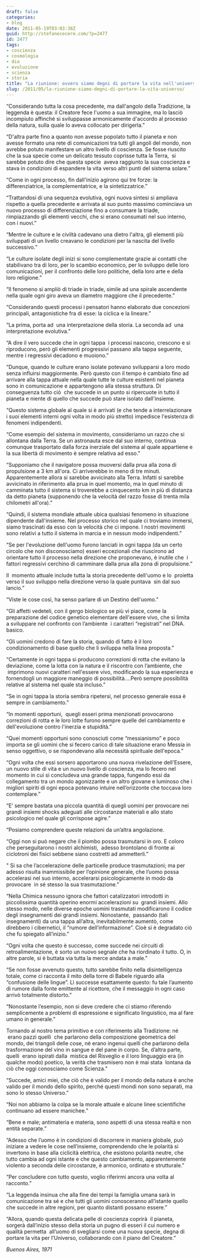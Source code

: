 ```yaml
---
draft: false
categories:
- blog
date: 2011-05-19T03:03:38Z
guid: http://stefanocecere.com/?p=2477
id: 2477
tags:
- coscienza
- cosmologia
- dio
- evoluzione
- scienza
- storia
title: "La riunione: ovvero siamo degni di portare la vita nell'universo?"
slug: /2011/05/la-riunione-siamo-degni-di-portare-la-vita-universo/
---
```


“Considerando tutta la cosa precedente, ma dall'angolo della Tradizione, la leggenda è questa: il Creatore fece l'uomo a sua immagine, ma lo lasciò incompiuto affinché si sviluppasse armonicamente d'accordo al processo della natura, sulla quale lo aveva collocato per dirigerla.”
  
“D'altra parte fino a quanto non avesse popolato tutto il pianeta e non avesse formato una rete di comunicazioni tra tutti gli angoli del mondo, non avrebbe potuto manifestare un altro livello di coscienza. Se fosse riuscito che la sua specie come un delicato tessuto coprisse tutta la Terra,  si sarebbe potuto dire che questa specie  aveva raggiunto la sua coscienza e stava in condizioni di espandere la vita verso altri punti del sistema solare.”
  
“Come in ogni processo, fin dall'inizio agirono qui tre forze: la differenziatrice, la complementatrice, e la sintetizzatrice.”
  
“Trattandosi di una sequenza evolutiva, ogni nuova sintesi si ampliava rispetto a quella precedente e arrivata al suo punto massimo cominciava un nuovo processo di differenziazione fino a consumare la triade, rimpiazzando gli elementi vecchi, che si erano consumati nel suo interno, con i nuovi.”
  
“Mentre le culture e le civiltà cadevano una dietro l'altra, gli elementi più sviluppati di un livello creavano le condizioni per la nascita del livello successivo.”
  
“Le culture isolate degli inizi si sono complementate grazie ai contatti che stabilivano tra di loro, per lo scambio economico, per lo sviluppo delle loro comunicazioni, per il confronto delle loro politiche, della loro arte e della loro religione.”
  
“Il fenomeno si ampliò di triade in triade, simile ad una spirale ascendente nella quale ogni giro aveva un diametro maggiore che il precedente.”
  
“Considerando questi processi i pensatori hanno elaborato due concezioni principali, antagonistiche fra di esse: la ciclica e la lineare.”
  
“La prima, porta ad  una interpretazione della storia. La seconda ad  una interpretazione evolutiva.”
  
“A dire il vero succede che in ogni tappa  i processi nascono, crescono e si riproducono, però gli elementi progressivi passano alla tappa seguente, mentre i regressivi decadono e muoiono.”
  
“Dunque, quando le culture erano isolate potevano svilupparsi a loro modo senza influirsi maggiormente. Però questo con il tempo è cambiato fino ad arrivare alla tappa attuale nella quale tutte le culture esistenti nel pianeta sono in comunicazione e appartengono alla stessa struttura. Di conseguenza tutto ciò  che succede in un punto si ripercuote in tutto il pianeta e niente di quello che succede può stare isolato dall'insieme.
  
“Questo sistema globale al quale si è arrivati (e che tende a interrelazionare i suoi elementi interni ogni volta in modo più stretto) impedisce l'esistenza di fenomeni indipendenti.
  
“Come esempio del sistema in movimento, consideriamo un razzo che si allontana dalla Terra. Se un astronauta esce dal suo interno, continua comunque trasportato dalla forza inerziale del sistema al quale appartiene e la sua libertà di movimento è sempre relativa ad esso.”
  
“Supponiamo che il navigatore possa muoversi dalla prua alla zona di propulsione a 3 km all'ora. Ci arriverebbe in meno di tre minuti. Apparentemente allora si sarebbe avvicinato alla Terra. Infatti si sarebbe avvicinato in riferimento alla prua in quel momento, ma in quel minuto di camminata tutto il sistema si troverebbe a cinquecento km in più di distanza da detto pianeta (supponendo che la velocità del razzo fosse di trenta mila chilometri all'ora).”
  
“Quindi, il sistema mondiale attuale ubica qualsiasi fenomeno in situazione dipendente dall'insieme. Nel processo storico nel quale ci troviamo immersi, siamo trascinati da esso con la velocità che ci impone. I nostri movimenti sono relativi a tutto il sistema in marcia e in nessun modo indipendenti.”
  
“Se per l'evoluzione dell'uomo furono lanciati in ogni tappa (da un certo circolo che non disconosciamo) esseri eccezionali che riuscirono ad orientare tutto il processo nella direzione che proponevano, è inutile che  i fattori regressivi cerchino di camminare dalla prua alla zona di propulsione.”
  
Il  momento attuale include tutta la storia precedente dell'uomo e lo  proietta verso il suo sviluppo nella direzione verso la quale puntava  sin dal suo lancio.”
  
“Viste le cose così, ha senso parlare di un Destino dell'uomo.”
  
“Gli affetti vedeteli, con il gergo biologico se più vi piace, come la preparazione del codice genetico elementare dell'essere vivo, che si limita a sviluppare nel confronto con l’ambiente  i caratteri “registrati” nel DNA. basico.
  
“Gli uomini credono di fare la storia, quando di fatto è il loro condizionamento di base quello che li sviluppa nella linea proposta.”
  
“Certamente in ogni tappa si producono correzioni di rotta che evitano la deviazione, come la lotta con la natura e il riscontro con l’ambiente, che  imprimono nuovi caratteri nell'essere vivo, modificando la sua esperienza e fornendogli un maggiore maneggio di possibilità….Però sempre possibilità relative al sistema nel quale sta incluso.”
  
“Se in ogni tappa la storia sembra ripetersi, nel processo generale essa è sempre in cambiamento.”
  
“In momenti opportuni,  quegli esseri prima menzionati provocarono correzioni di rotta e le loro lotte furono sempre quelle del cambiamento e dell'evoluzione contro l'inerzia e stupidità.”
  
“Quei momenti opportuni sono conosciuti come “messianismo” e poco importa se gli uomini che si fecero carico di tale situazione erano Messia in senso oggettivo, o se rispondevano alla necessità spirituale dell'epoca.”
  
“Ogni volta che essi sorsero apportarono una nuova rivelazione dell'Essere, un nuovo stile di vita e un nuovo livello di coscienza, ma lo fecero nel momento in cui si concludeva una grande tappa, fungendo essi da collegamento tra un mondo agonizzante e un altro giovane e luminoso che i migliori spiriti di ogni epoca potevano intuire nell’orizzonte che toccava loro contemplare.”
  
“E’ sempre bastata una piccola quantità di quegli uomini per provocare nei grandi insiemi shocks adeguati alle circostanze materiali e allo stato psicologico nel quale gli corrispose agire.”
  
“Posiamo comprendere queste relazioni da un’altra angolazione.
  
“Oggi non si può negare che il piombo possa trasmutarsi in oro. E coloro che perseguitarono i nostri alchimisti,  adesso brontolano di fronte ai ciclotroni dei fisici sebbene siano costretti ad ammetterli.”
  
" Si sa che l’accelerazione delle particelle produce trasmutazioni; ma per adesso risulta inammissibile per l’opinione generale, che l’uomo possa accelerasi nel suo interno, accelerarsi psicologicamente in modo da provocare  in sé stesso la sua trasmutazione.”
  
“Nella Chimica nessuno ignora che fattori catalizzatori introdotti in piccolissima quantità operino enormi accelerazioni su  grandi insiemi. Allo stesso modo, nelle diverse epoche uomini trasmutati modificarono il codice degli insegnamenti dei grandi insiemi. Nonostante,  passando (tali insegnamenti) da una tappa all’altra, inevitabilmente aumentò, come direbbero i cibernetici, il “rumore dell’informazione”. Cioè si è degradato ciò che fu spiegato all’inizio.”
  
“Ogni volta che questo è successo, come succede nei circuiti di retroalimentazione, è sorto un nuovo segnale che ha riordinato il tutto. O, in altre parole, si è buttata via tutta la merce andata a male.”
  
“Se non fosse avvenuto questo, tutto sarebbe finito nella disintelligenza totale, come ci racconta il mito della torre di Babele riguardo alla “confusione delle lingue”. Lì successe esattamente questo: fu tale l’aumento di rumore dalla fonte emittente al ricettore, che il messaggio in ogni caso arrivò totalmente distorto.”
  
“Nonostante l’esempio, non si deve credere che ci stiamo riferendo semplicemente a problemi di espressione e significato linguistico, ma al fare umano in generale.”
  
Tornando al nostro tema primitivo e con riferimento alla Tradizione: né  erano pazzi quelli  che parlarono della composizione geometrica del mondo, dei triangoli delle cose, né erano ingenui quelli che parlarono della trasformazione del vino in sangue e del pane in corpo. Se, d’altra parte, quelli  erano ispirati dalla  mistica del Risveglio e il loro linguaggio era (in qualche modo) poetico, la verità che trasmisero non è mai stata  lontana da ciò che oggi conosciamo come Scienza.”
  
“Succede, amici miei, che ciò che è valido per il mondo della natura è anche valido per il mondo dello spirito, perché questi mondi non sono separati, ma sono lo stesso Universo.”
  
“Noi non abbiamo la colpa se la morale attuale e alcune linee scientifiche continuano ad essere manichee.”
  
“Bene e male; antimateria e materia, sono aspetti di una stessa realtà e non entità separate.”
  
“Adesso che l’uomo è in condizioni di discorrere in maniera globale, può iniziare a vedere le cose nell’insieme, comprendendo che le polarità si invertono in base alla ciclicità elettrica, che esistono polarità neutre, che tutto cambia ad ogni istante e che questo cambiamento, apparentemente violento a seconda delle circostanze, è armonico, ordinato e strutturale.”
  
“Per concludere con tutto questo, voglio riferirmi ancora una volta al racconto.”
  
“La leggenda insinua che alla fine dei tempi la famiglia umana sarà in comunicazione tra sé e che tutti gli uomini conosceranno all’istante quello che succede in altre regioni, per quanto distanti possano essere.”
  
“Allora, quando questa delicata pelle di coscienza coprirà  il pianeta, sorgerà dall’inizio stesso della storia un pugno di esseri il cui numero e qualità permetta  all’uomo di svegliarsi come una nuova specie, degna di portare la vita per l’Universo, collaborando con il piano del Creatore.”

_Buenos Aires, 1971_